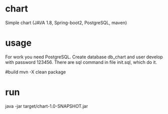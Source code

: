 # chart
Simple chart (JAVA 1.8, Spring-boot2, PostgreSQL, maven)

# usage
For work you need PostgreSQL. 
Create database db_chart and user develop with password 123456. 
There are sql command in file init.sql, which do it.

#build
mvn -X clean package

# run
java -jar target/chart-1.0-SNAPSHOT.jar